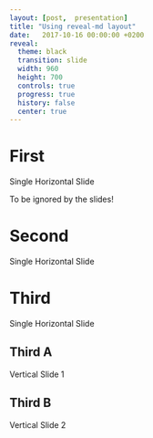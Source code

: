 ```yaml
---
layout: [post,  presentation]
title: "Using reveal-md layout"
date:   2017-10-16 00:00:00 +0200
reveal:
  theme: black
  transition: slide
  width: 960
  height: 700
  controls: true
  progress: true
  history: false
  center: true
---
```


# First

Single Horizontal Slide

<!--slide-ignore-begin-->

To be ignored by the slides!

<!--slide-ignore-end-->

<!--slide-next-->

# Second

Single Horizontal Slide

<!--slide-next-->

# Third

Single Horizontal Slide

<!--slide-down-->

## Third A

Vertical Slide 1

<!--slide-down-->

## Third B

Vertical Slide 2

